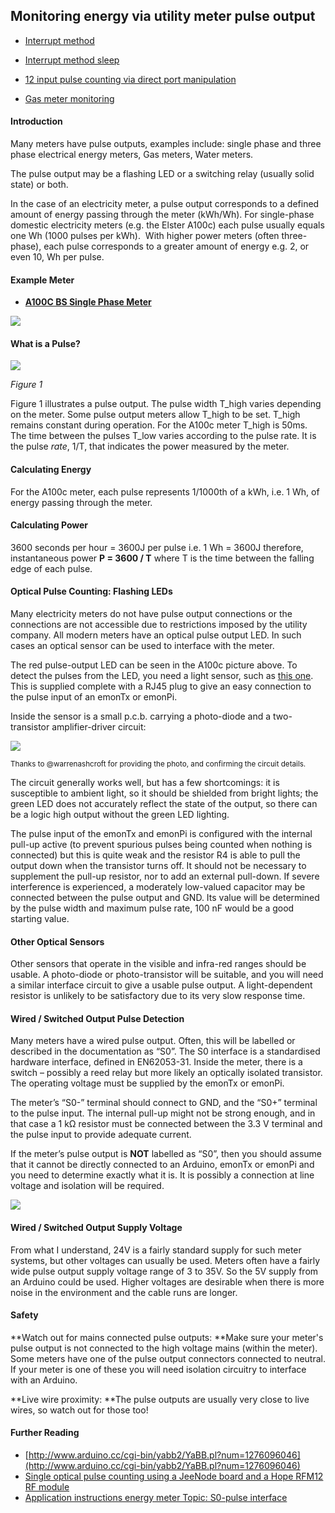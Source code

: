 ## Monitoring energy via utility meter pulse output

- [Interrupt method](interrupt-based-pulse-counter)

- [Interrupt method sleep](interrupt-based-pulse-counter-sleep)

- [12 input pulse counting via direct port manipulation](12-input-pulse-counting)

- [Gas meter monitoring](gas-meter-monitoring)

#### Introduction

Many meters have pulse outputs, examples include: single phase and three phase electrical energy meters, Gas meters, Water meters.

The pulse output may be a flashing LED or a switching relay (usually solid state) or both.

In the case of an electricity meter, a pulse output corresponds to a defined amount of energy passing through the meter (kWh/Wh). For single-phase domestic electricity meters (e.g. the Elster A100c) each pulse usually equals one Wh (1000 pulses per kWh).  With higher power meters (often three-phase), each pulse corresponds to a greater amount of energy e.g. 2, or even 10, Wh per pulse.

#### Example Meter

- **[A100C BS Single Phase Meter](http://www.elstermetering.com/en/949.html)**

![](files/a100c.png)

#### What is a Pulse?

![](files/pulse.png)

_Figure 1_

Figure 1 illustrates a pulse output. The pulse width T_high varies depending on the meter. Some pulse output meters allow T_high to be set. T_high remains constant during operation. For the A100c meter T_high is 50ms. The time between the pulses T_low varies according to the pulse rate. It is the pulse *rate*, 1/T, that indicates the power measured by the meter.

#### Calculating Energy

For the A100c meter, each pulse represents 1/1000th of a kWh, i.e. 1 Wh, of energy passing through the meter.

#### Calculating Power

3600 seconds per hour = 3600J per pulse i.e. 1 Wh = 3600J
therefore, instantaneous power **P = 3600 / T** where T is the time between the falling edge of each pulse.

#### Optical Pulse Counting: Flashing LEDs

Many electricity meters do not have pulse output connections or the connections are not accessible due to restrictions imposed by the utility company. All modern meters have an optical pulse output LED. In such cases an optical sensor can be used to interface with the meter.

The red pulse-output LED can be seen in the A100c picture above. To detect the pulses from the LED, you need a light sensor, such as [this one](https://shop.openenergymonitor.com/optical-utility-meter-led-pulse-sensor/). This is supplied complete with a RJ45 plug to give an easy connection to the pulse input of an emonTx or emonPi. 

Inside the sensor is a small p.c.b. carrying a photo-diode and a two-transistor amplifier-driver circuit:

![](files/optical_pulse_circuit_diagram_warrenashcroft.png)

<small>Thanks to @warrenashcroft for providing the photo, and confirming the circuit details.</small>

The circuit generally works well, but has a few shortcomings: it is susceptible to ambient light, so it should be shielded from bright lights; the green LED does not accurately reflect the state of the output, so there can be a logic high output without the green LED lighting.

The pulse input of the emonTx and emonPi is configured with the internal pull-up active (to prevent spurious pulses being counted when nothing is connected) but this is quite weak and the resistor R4 is able to pull the output down when the transistor turns off. It should not be necessary to supplement the pull-up resistor, nor to add an external pull-down. If severe interference is experienced, a moderately low-valued capacitor may be connected between the pulse output and GND. Its value will be determined by the pulse width and maximum pulse rate, 100 nF would be a good starting value.

#### Other Optical Sensors

Other sensors that operate in the visible and infra-red ranges should be usable. A photo-diode or photo-transistor will be suitable, and you will need a similar interface circuit to give a usable pulse output. A light-dependent resistor is unlikely to be satisfactory due to its very slow response time.

#### Wired / Switched Output Pulse Detection

Many meters have a wired pulse output. Often, this will be labelled or described in the documentation as “S0”. The S0 interface is a standardised hardware interface, defined in EN62053-31. Inside the meter, there is a switch – possibly a reed relay but more likely an optically isolated transistor. The operating voltage must be supplied by the emonTx or emonPi.

The meter’s “S0-” terminal should connect to GND, and the “S0+” terminal to the pulse input. The internal pull-up might not be strong enough, and in that case a 1 kΩ resistor must be connected between the 3.3 V terminal and the pulse input to provide adequate current.

If the meter’s pulse output is **NOT** labelled as “S0”, then you should assume that it cannot be directly connected to an Arduino, emonTx or emonPi and you need to determine exactly what it is. It is possibly a connection at line voltage and isolation will be required.

![](files/a100conect.png)

#### Wired / Switched Output Supply Voltage

From what I understand, 24V is a fairly standard supply for such meter systems, but other voltages can usually be used. Meters often have a fairly wide pulse output supply voltage range of 3 to 35V. So the 5V supply from an Arduino could be used. Higher voltages are desirable when there is more noise in the environment and the cable runs are longer.

#### Safety

**Watch out for mains connected pulse outputs: **Make sure your meter's pulse output is not connected to the high voltage mains (within the meter). Some meters have one of the pulse output connectors connected to neutral. If your meter is one of these you will need isolation circuitry to interface with an Arduino.

**Live wire proximity: **The pulse outputs are usually very close to live wires, so watch out for those too!

#### Further Reading

- [http://www.arduino.cc/cgi-bin/yabb2/YaBB.pl?num=1276096046](http://www.arduino.cc/cgi-bin/yabb2/YaBB.pl?num=1276096046)
- [Single optical pulse counting using a JeeNode board and a Hope RFM12 RF module](http://jeelabs.net/projects/cafe/wiki/Electricity_consumption_meter)
- [Application instructions energy meter Topic: S0-pulse interface](https://sbc-support.com/uploads/tx_srcproducts/Applicationnote_S0puls_output_EN_V1.1_01.pdf)
